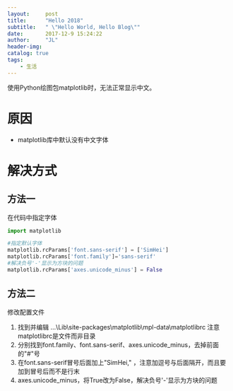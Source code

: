 ```yaml
---
layout:     post
title:      "Hello 2018"
subtitle:   " \"Hello World, Hello Blog\""
date:       2017-12-9 15:24:22
author:     "JL"
header-img: 
catalog: true
tags:
    - 生活
---
```

使用Python绘图包matplotlib时，无法正常显示中文。
# 原因
- matplotlib库中默认没有中文字体

# 解决方式
## 方法一
在代码中指定字体
```python
import matplotlib

#指定默认字体
matplotlib.rcParams['font.sans-serif'] = ['SimHei']
matplotlib.rcParams['font.family']='sans-serif'
#解决负号'-'显示为方块的问题
matplotlib.rcParams['axes.unicode_minus'] = False
```
## 方法二
修改配置文件
1.  找到并编辑  ...\Lib\site-packages\matplotlib\mpl-data\matplotlibrc 注意matplotlibrc是文件而非目录
2. 分别找到font.family、font.sans-serif、axes.unicode_minus，去掉前面的"#"号
3. 在font.sans-serif冒号后面加上"SimHei," ，注意加逗号与后面隔开，而且要加到冒号后而不是行末
4. axes.unicode_minus，将True改为False，解决负号'-'显示为方块的问题

